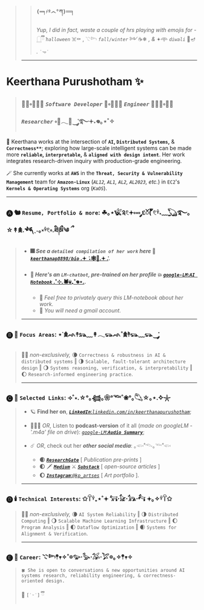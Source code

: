 > > ### `(═╕҂º෴°ཀ)`═╕
> > *Yup, I did in fact, waste a couple of hrs playing with emojis for -* 𓉸ྀི݁ *`halloween`* ☠️⚰️ , 𓇢𓆸 *`fall/winter`* ༻☕❄ *, &* 𖥔𖥸 *`diwali`* 🪷🪔 *.* `˙𐃷˙`
> ---
# Keerthana Purushotham ✨
> ### 🧛‍♀️༚🧙🏽‍♀️ *`Software Developer`* 🧟༚🧝🏽‍♀️ *`Engineer`* 🧚🏼‍♀️༚🧞‍♀️ *`Researcher`* ༚🔮𓂃🦇‿་༘࿐𖥔˖𖦹｡⋆˚✧
 🧹 Keerthana works at the intersection of **`AI`, `Distributed Systems`,** & **`Correctness**`**; exploring how large-scale intelligent systems can be made more **`reliable`, `interpretable`,** & **`aligned with design intent`**. Her work integrates research-driven inquiry with production-grade engineering.

 🪄 She currently works at **`AWS`** in the **`Threat, Security & Vulnerability Management`** team for **`Amazon-Linux`** (*`AL12`, `AL1`, `AL2`, `AL2023`, etc.*) in `EC2`'s **`Kernels & Operating Systems`** org (*`KaOS`*).
 
---
### 🅐 🐿️ **`Resume, Portfolio & more`:** ☘︎｡⋆𓆤༉𓏲𖥔༚༝༚ ༘દၴ( ၴႅၴ𓏲𓍊ּ˖﹏𓆏࿐｡☆↟𖠰.𓆈ˎ˗｡༝𓍊𓏲༚.ཐི༏ཋྀ༄ ྀ 
> - #### 🎆 *See a **`detailed compilation of her work`** here* 🧨 [***`keerthanap8898/bio`*** .𖥔 ݁ ˖🕸️👻.𖥔 ݁.](https://github.com/keerthanap8898/bio#-links).
> - #### 🎇 *Here's an **`LM-chatbot`**, pre-trained on her profile* 💥 [*`google-LM`*:***`AI Notebook`*** .˚⊹.🕷💀₊˚𖦹⋆.](https://notebooklm.google.com/notebook/fe2125af-e6e0-4815-8181-041b267e3b8b?artifactId=133e9897-8c8b-4dcf-89e3-a0a0da965655).
>    - 🦃 *Feel free to privately query this LM-notebook about her work.*
>    - 🥧 *You will need a gmail account.*
> ---
### 🅑 🧣 **`Focus Areas`**: ⋆˙𖠰ᨒ↟𓃬﹏↟𓂃𓃮ᨒ˚𖠰࣪↟𓃮﹏𓃮‿་༘
> 🍁🍂 *non-exclusively,* 🌘 `Correctness & robustness in AI & distributed systems`  ‖  🌗 `Scalable, fault-tolerant architecture design`  ‖  🌖 `Systems reasoning, verification, & interpretability`  ‖  🌔 `Research-informed engineering practice`.
> 
> ---
### 🅒 🎃 **`Selected Links`**: ⟢˚⋆.☆°｡𓆉｡❀°𓆝˚❀°｡𓆡☆｡⋆.݁݁✧𓇼
> - 🪐 **Find her on**, [***`LinkedIn`***:*`linkedin.com/in/keerthanapurushotham`*](https://linkedin.com/in/keerthanapurushotham);
> 
> - 👩🏽‍🚀 *OR*, Listen to **podcast-version** of it all (*made on googleLM - '.m4a' file on drive*): [*`google-LM`*:***`Audio Summary`***](https://drive.google.com/file/d/1TIv9bmw2HRo9JkZyHOzG4XH6CTmgmjTd/view);
> 
> - ☄️ *OR*, check out her ***other social media***: ｡𓆟˚𓆞｡𓆝˚𓆟 
>   - **🌒** [***`ResearchGate`***](https://www.researchgate.net/profile/Keerthana-Purushotham) [ *Publication pre-prints* ]
>   - **🌓** 🗡️ ***[`Medium`](https://medium.com/@keerthanapurushotham)*** ⚔️ ***[`Substack`](https://substack.com/@keerthanapurushotham)*** [ *open-source articles* ]
>   - **🌔** [***`Instagram`***:*`@kp_artses`*](https://instagram.com/kp_artses) [ *Art portfolio* ].
> ---
### 🅓 🕯️ **`Technical Interests`**: ✩𓋼𓍊₊⋆˚𖥔 𓃙⋅𓃠⋅𓃥⋅𓃚 𖥔｡✧𓍊𓋼✩
> 🍁🍂 *non-exclusively,* 🌘 `AI System Reliability`  ‖   🌗 `Distributed Computing`  ‖   🌖 `Scalable Machine Learning Infrastructure`  ‖   🌔 `Program Analysis`  ‖  🌓 `Dataflow Optimization`  ‖   🌒 `Systems for Alignment & Verification`.
> 
> ---
### 🅔 🎿 **`Career`**: 𓇢𓆸𖤣𖥧✧˚𖡼𓅰⋅𓅭⋅𓅮⋅𓅯𖡼｡✧𖤣𖥧✧
> ```
> 🍀 She is open to conversations & new opportunities around AI systems research, reliability engineering, & correctness-oriented design. 
> ```
> 💫 `[˙ᵕ˙]` ྀི

